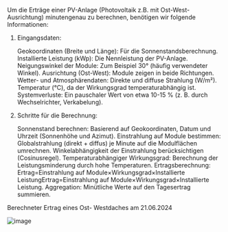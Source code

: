 Um die Erträge einer PV-Anlage (Photovoltaik z.B. mit Ost-West-Ausrichtung) minutengenau zu berechnen, benötigen wir folgende Informationen:

1. Eingangsdaten:

    Geokoordinaten (Breite und Länge): Für die Sonnenstandsberechnung.
    Installierte Leistung (kWp): Die Nennleistung der PV-Anlage.
    Neigungswinkel der Module: Zum Beispiel 30° (häufig verwendeter Winkel).
    Ausrichtung (Ost-West): Module zeigen in beide Richtungen.
    Wetter- und Atmosphärendaten:
        Direkte und diffuse Strahlung (W/m²).
        Temperatur (°C), da der Wirkungsgrad temperaturabhängig ist.
    Systemverluste: Ein pauschaler Wert von etwa 10-15 % (z. B. durch Wechselrichter, Verkabelung).

2. Schritte für die Berechnung:

    Sonnenstand berechnen: Basierend auf Geokoordinaten, Datum und Uhrzeit (Sonnenhöhe und Azimut).
    Einstrahlung auf Module bestimmen:
        Globalstrahlung (direkt + diffus) je Minute auf die Modulflächen umrechnen.
        Winkelabhängigkeit der Einstrahlung berücksichtigen (Cosinusregel).
    Temperaturabhängiger Wirkungsgrad: Berechnung der Leistungsminderung durch hohe Temperaturen.
    Ertragsberechnung:
        Ertrag=Einstrahlung auf Module×Wirkungsgrad×Installierte LeistungErtrag=Einstrahlung auf Module×Wirkungsgrad×Installierte Leistung.
    Aggregation: Minütliche Werte auf den Tagesertrag summieren.

Berechneter Ertrag eines Ost- Westdaches am 21.06.2024

   ![image](https://github.com/user-attachments/assets/6b5fbc66-15e9-4159-ab83-48aa20c79371)

